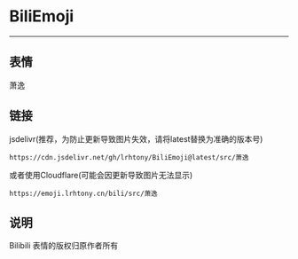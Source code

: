 # BiliEmoji
---
## 表情
萧逸
## 链接
jsdelivr(推荐，为防止更新导致图片失效，请将latest替换为准确的版本号)
```
https://cdn.jsdelivr.net/gh/lrhtony/BiliEmoji@latest/src/萧逸
```
或者使用Cloudflare(可能会因更新导致图片无法显示)
```
https://emoji.lrhtony.cn/bili/src/萧逸
```
## 说明
Bilibili 表情的版权归原作者所有
